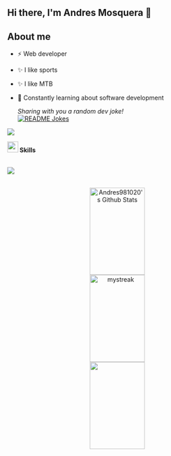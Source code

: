 ## Hi there, I'm Andres Mosquera 👋

## About me
- ⚡ Web developer
- ✨ I like sports
- ✨ I like MTB
- 🌱 Constantly learning about software development

  <i>Sharing with you a random dev joke!</i><br>
<a href="https://readme-jokes.vercel.app"><img align="center" src="https://readme-jokes.vercel.app/api" alt="README Jokes"></a>
  
<a href="https://www.youtube.com/watch?v=dQw4w9WgXcQ"><img src="https://user-images.githubusercontent.com/73097560/115834477-dbab4500-a447-11eb-908a-139a6edaec5c.gif"></a>

</div>

<div>
  <img src="https://media2.giphy.com/media/QssGEmpkyEOhBCb7e1/giphy.gif?cid=ecf05e47a0n3gi1bfqntqmob8g9aid1oyj2wr3ds3mg700bl&rid=giphy.gif" width ="25"><b> Skills</b>
  </br>
  </br>
  <p align="start">
  <a href="https://skillicons.dev">
    <img src="https://skillicons.dev/icons?i=git,css,azure,bitbucket,discord,docker,postgres,express,nestjs,github,html,java,spring,junit,js,mongodb,mysql,nodejs,postman,angular,ts,flutter,vscode,eclipse&perline=14" />
  </a>
</p>
</div>

</br>

<div align="center">

<img style="height:200px ; width: 50%" align="center" src="https://github-readme-stats.vercel.app/api?username=Andres981020&include_all_commits=true&count_private=true&show_icons=true&theme=tokyonight" alt="Andres981020's Github Stats">
</br>
<img style="height:200px; width:50%" src="https://github-readme-streak-stats.herokuapp.com/?user=Andres981020&theme=tokyonight" alt="mystreak"/>
</br>
<img style="height:200px ; width: 50%" align="center" src="https://github-readme-stats.vercel.app/api/top-langs/?username=Andres981020&theme=tokyonight&layout=compact" alt="">
</div>
<!--
**Andres981020/Andres981020** is a ✨ _special_ ✨ repository because its `README.md` (this file) appears on your GitHub profile.

Here are some ideas to get you started:

- 🔭 I’m currently working on ...
- 🌱 I’m currently learning ...
- 👯 I’m looking to collaborate on ...
- 🤔 I’m looking for help with ...
- 💬 Ask me about ...
- 📫 How to reach me: ...
- 😄 Pronouns: ...
- ⚡ Fun fact: ...
-->
